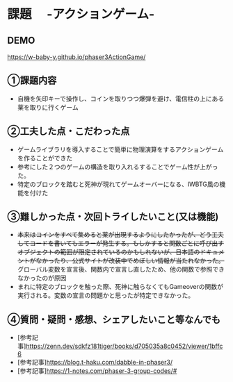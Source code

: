 # 課題　 -アクションゲーム-

## DEMO
https://w-baby-y.github.io/phaser3ActionGame/

## ①課題内容
- 自機を矢印キーで操作し、コインを取りつつ爆弾を避け、電信柱の上にある薬を取りに行くゲーム

## ②工夫した点・こだわった点
- ゲームライブラリを導入することで簡単に物理演算をするアクションゲームを作ることができた
- 参考にした２つのゲームの構造を取り入れるすることでゲーム性が上がった。
- 特定のブロックを踏むと死神が現れてゲームオーバーになる、IWBTG風の機能を付けた

## ③難しかった点・次回トライしたいこと(又は機能)
- ~~本来はコインをすべて集めると薬が出現するようにしたかったが、どう工夫してコードを書いてもエラーが発生する。もしかすると関数ごとに呼び出すオブジェクトの範囲が限定されているのかもしれないが、日本語のドキュメントがなかったり、公式サイトが改装中でめぼしい情報が当たれなかった。~~ グローバル変数を宣言後、関数内で宣言し直したため、他の関数で参照できなかったのが原因
- まれに特定のブロックを触った際、死神に触らなくてもGameoverの関数が実行される。変数の宣言の問題かと思ったが特定できなかった。


## ④質問・疑問・感想、シェアしたいこと等なんでも
- [参考記事]https://zenn.dev/sdkfz181tiger/books/d705035a8c0452/viewer/1bffc6
- [参考記事]https://blog.t-haku.com/dabble-in-phaser3/
- [参考記事]https://1-notes.com/phaser-3-group-codes/#
